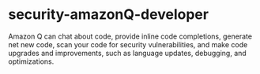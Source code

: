 # security-amazonQ-developer
Amazon Q can chat about code, provide inline code completions, generate net new code, scan your code for security vulnerabilities, and make code upgrades and improvements, such as language updates, debugging, and optimizations.
